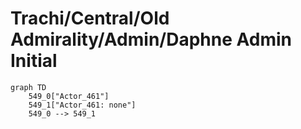# Trachi/Central/Old Admirality/Admin/Daphne Admin Initial


```mermaid
graph TD
    549_0["Actor_461"]
    549_1["Actor_461: none"]
    549_0 --> 549_1
```